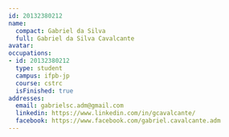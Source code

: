 ```yaml
---
id: 20132380212
name:
  compact: Gabriel da Silva
  full: Gabriel da Silva Cavalcante
avatar:
occupations:
- id: 20132380212
  type: student
  campus: ifpb-jp
  course: cstrc
  isFinished: true
addresses:
  email: gabrielsc.adm@gmail.com
  linkedin: https://www.linkedin.com/in/gcavalcante/
  facebook: https://www.facebook.com/gabriel.cavalcante.adm
---
```

